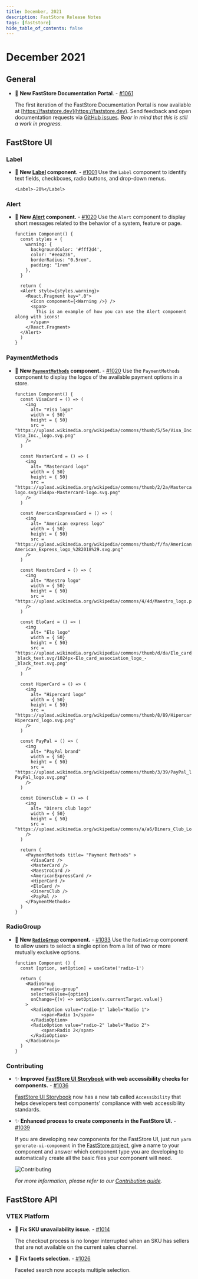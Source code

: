 ```yaml
---
title: December, 2021
description: FastStore Release Notes 
tags: [faststore]
hide_table_of_contents: false
---
```


# December 2021

## General 

- 🎉 **New FastStore Documentation Portal**. - [#1061](https://github.com/vtex/faststore/pull/1061)
  
  The first iteration of the FastStore Documentation Portal is now available at [https://faststore.dev](https://faststore.dev). Send feedback and open documentation requests via [GitHub issues](https://github.com/vtex/faststore/issues/new/choose). *Bear in mind that this is still a work in progress.*

<!--truncate-->

## FastStore UI

### Label
	
- 🎉 **New [Label](/reference/ui/atoms/label) component.** - [#1001](https://github.com/vtex/faststore/pull/1001)
  Use the `Label` component to identify text fields, checkboxes, radio buttons, and drop-down menus.

  ```tsx live
  <Label>-20%</Label>
  ```

### Alert

- 🎉 **New [Alert](/reference/ui/molecules/alert) component.** - [#1020](https://github.com/vtex/faststore/pull/1020) 
  Use the `Alert` component to display short messages related to the behavior of a system, feature or page.

  ```tsx live
  function Component() {
    const styles = {
      warning: {
        backgroundColor: '#fff2d4',
        color: "#eea236",
        borderRadius: "0.5rem",
        padding: "1rem"
      },
    }

    return (
    <Alert style={styles.warning}>
      <React.Fragment key=".0">
        <Icon component={<Warning />} />
        <span>
          This is an example of how you can use the Alert component along with icons!
        </span>
      </React.Fragment>
    </Alert>
    )
  }
  ```

### PaymentMethods

- 🎉 **New [`PaymentMethods`](/reference/ui/molecules/PaymentMethods) component.** - [#1020](https://github.com/vtex/faststore/pull/1020) 
  Use the `PaymentMethods` component to display the logos of the available payment options in a store.

  ```tsx live
  function Component() {
    const VisaCard = () => (
      <img
        alt= "Visa logo"
        width = { 50}
        height = { 50}
        src = "https://upload.wikimedia.org/wikipedia/commons/thumb/5/5e/Visa_Inc._logo.svg/2560px-Visa_Inc._logo.svg.png"
      />
    )

    const MasterCard = () => (
      <img
        alt= "Mastercard logo"
        width = { 50}
        height = { 50}
        src = "https://upload.wikimedia.org/wikipedia/commons/thumb/2/2a/Mastercard-logo.svg/1544px-Mastercard-logo.svg.png"
      />
    )

    const AmericanExpressCard = () => (
      <img
        alt= "American express logo"
        width = { 50}
        height = { 50}
        src = "https://upload.wikimedia.org/wikipedia/commons/thumb/f/fa/American_Express_logo_%282018%29.svg/1200px-American_Express_logo_%282018%29.svg.png"
      />
    )

    const MaestroCard = () => (
      <img
        alt= "Maestro logo"
        width = { 50}
        height = { 50}
        src = "https://upload.wikimedia.org/wikipedia/commons/4/4d/Maestro_logo.png"
      />
    )

    const EloCard = () => (
      <img
        alt= "Elo logo"
        width = { 50}
        height = { 50}
        src = "https://upload.wikimedia.org/wikipedia/commons/thumb/d/da/Elo_card_association_logo_-_black_text.svg/1024px-Elo_card_association_logo_-_black_text.svg.png"
      />
    )

    const HiperCard = () => (
      <img
        alt= "Hipercard logo"
        width = { 50}
        height = { 50}
        src = "https://upload.wikimedia.org/wikipedia/commons/thumb/8/89/Hipercard_logo.svg/2000px-Hipercard_logo.svg.png"
      />
    )

    const PayPal = () => (
      <img
        alt= "PayPal brand"
        width = { 50}
        height = { 50}
        src = "https://upload.wikimedia.org/wikipedia/commons/thumb/3/39/PayPal_logo.svg/2560px-PayPal_logo.svg.png"
      />
    )

    const DinersClub = () => (
      <img
        alt= "Diners club logo"
        width = { 50}
        height = { 50}
        src = "https://upload.wikimedia.org/wikipedia/commons/a/a6/Diners_Club_Logo3.svg"
      />
    )

    return (
      <PaymentMethods title= "Payment Methods" >
        <VisaCard />
        <MasterCard />
        <MaestroCard />
        <AmericanExpressCard />
        <HiperCard />
        <EloCard />
        <DinersClub />
        <PayPal />
      </PaymentMethods>
    )
  }
  ```

### RadioGroup

- 🎉  **New [`RadioGroup`](/reference/ui/molecules/RadioGroup) component.** - [#1033](https://github.com/vtex/faststore/pull/1033)
  Use the `RadioGroup` component to allow users to select a single option from a list of two or more mutually exclusive options.

  ```tsx live
  function Component () {
    const [option, setOption] = useState('radio-1')

    return (
      <RadioGroup
        name="radio-group"
        selectedValue={option}
        onChange={(v) => setOption(v.currentTarget.value)}
      >
        <RadioOption value="radio-1" label="Radio 1">
            <span>Radio 1</span>
        </RadioOption>
        <RadioOption value="radio-2" label="Radio 2">
            <span>Radio 2</span>
        </RadioOption>
      </RadioGroup>
    )
  }
  ```
  

### Contributing

- ✨ **Improved [FastStore UI Storybook](https://faststoreui.netlify.app/) with web accessibility checks for components.** - [#1036](https://github.com/vtex/faststore/pull/1036)
  
    [FastStore UI Storybook](https://faststoreui.netlify.app/) now has a new tab called `Accessibility` that helps developers test components' compliance with web accessibility standards.

- ✨ **Enhanced process to create components in the FastStore UI.** - [#1039](https://github.com/vtex/faststore/pull/1039)

    If you are developing new components for the FastStore UI, just run `yarn generate-ui-component` in the [FastStore project](https://github.com/vtex/faststore), give a name to your component and answer which component type you are developing to automatically create all the basic files your component will need.

    ![Contributing](/img/releases/yarn-generate.gif)
    
    *For more information, please refer to our [Contribution guide](https://github.com/vtex/faststore/blob/master/CONTRIBUTING.MD#creating-components-on-the-faststoreui).*

## FastStore API

### VTEX Platform

- 🐛 **Fix SKU unavailability issue.** - [#1014](https://github.com/vtex/faststore/pull/1014) 
  
  The checkout process is no longer interrupted when an SKU has sellers that are not available on the current sales channel.

- 🐛 **Fix facets selection.** - [#1026](https://github.com/vtex/faststore/pull/1026)
  
  Faceted search now accepts multiple selection.